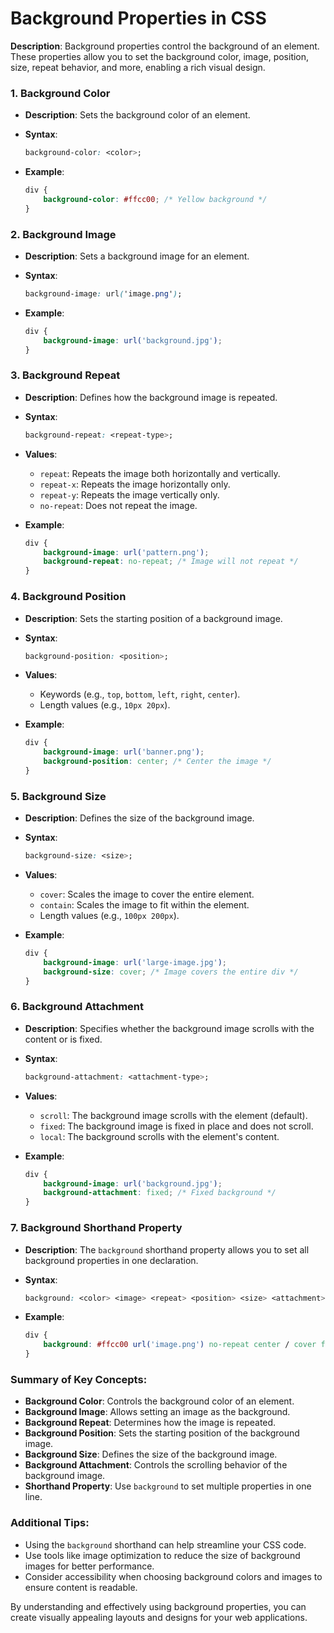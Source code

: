 # Background Properties in CSS

**Description**: Background properties control the background of an element. These properties allow you to set the background color, image, position, size, repeat behavior, and more, enabling a rich visual design.

### 1. Background Color

- **Description**: Sets the background color of an element.

- **Syntax**:
  ```css
  background-color: <color>;
  ```

- **Example**:
  ```css
  div {
      background-color: #ffcc00; /* Yellow background */
  }
  ```

### 2. Background Image

- **Description**: Sets a background image for an element.

- **Syntax**:
  ```css
  background-image: url('image.png');
  ```

- **Example**:
  ```css
  div {
      background-image: url('background.jpg');
  }
  ```

### 3. Background Repeat

- **Description**: Defines how the background image is repeated.

- **Syntax**:
  ```css
  background-repeat: <repeat-type>;
  ```

- **Values**:
  - `repeat`: Repeats the image both horizontally and vertically.
  - `repeat-x`: Repeats the image horizontally only.
  - `repeat-y`: Repeats the image vertically only.
  - `no-repeat`: Does not repeat the image.

- **Example**:
  ```css
  div {
      background-image: url('pattern.png');
      background-repeat: no-repeat; /* Image will not repeat */
  }
  ```

### 4. Background Position

- **Description**: Sets the starting position of a background image.

- **Syntax**:
  ```css
  background-position: <position>;
  ```

- **Values**:
  - Keywords (e.g., `top`, `bottom`, `left`, `right`, `center`).
  - Length values (e.g., `10px 20px`).

- **Example**:
  ```css
  div {
      background-image: url('banner.png');
      background-position: center; /* Center the image */
  }
  ```

### 5. Background Size

- **Description**: Defines the size of the background image.

- **Syntax**:
  ```css
  background-size: <size>;
  ```

- **Values**:
  - `cover`: Scales the image to cover the entire element.
  - `contain`: Scales the image to fit within the element.
  - Length values (e.g., `100px 200px`).

- **Example**:
  ```css
  div {
      background-image: url('large-image.jpg');
      background-size: cover; /* Image covers the entire div */
  }
  ```

### 6. Background Attachment

- **Description**: Specifies whether the background image scrolls with the content or is fixed.

- **Syntax**:
  ```css
  background-attachment: <attachment-type>;
  ```

- **Values**:
  - `scroll`: The background image scrolls with the element (default).
  - `fixed`: The background image is fixed in place and does not scroll.
  - `local`: The background scrolls with the element's content.

- **Example**:
  ```css
  div {
      background-image: url('background.jpg');
      background-attachment: fixed; /* Fixed background */
  }
  ```

### 7. Background Shorthand Property

- **Description**: The `background` shorthand property allows you to set all background properties in one declaration.

- **Syntax**:
  ```css
  background: <color> <image> <repeat> <position> <size> <attachment>;
  ```

- **Example**:
  ```css
  div {
      background: #ffcc00 url('image.png') no-repeat center / cover fixed;
  }
  ```

### Summary of Key Concepts:
- **Background Color**: Controls the background color of an element.
- **Background Image**: Allows setting an image as the background.
- **Background Repeat**: Determines how the image is repeated.
- **Background Position**: Sets the starting position of the background image.
- **Background Size**: Defines the size of the background image.
- **Background Attachment**: Controls the scrolling behavior of the background image.
- **Shorthand Property**: Use `background` to set multiple properties in one line.

### Additional Tips:
- Using the `background` shorthand can help streamline your CSS code.
- Use tools like image optimization to reduce the size of background images for better performance.
- Consider accessibility when choosing background colors and images to ensure content is readable.

By understanding and effectively using background properties, you can create visually appealing layouts and designs for your web applications.